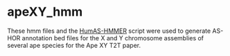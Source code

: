 # apeXY_hmm

These hmm files and the [HumAS-HMMER](https://github.com/enigene/HumAS-HMMER) script were used to generate AS-HOR annotation bed files for the X and Y chromosome assemblies of several ape species for the Ape XY T2T paper.
